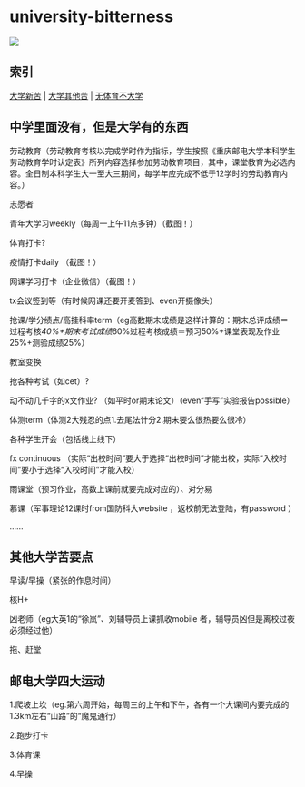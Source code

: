 # **university-bitterness**

![](https://count.getloli.com/get/@universitybitterness)

## 索引

[大学新苦](#中学里面没有但是大学有的东西) \| [大学其他苦](#其他大学苦要点) \| [无体育不大学](#邮电大学四大运动)
 

## 中学里面没有，但是大学有的东西

劳动教育（劳动教育考核以完成学时作为指标，学生按照《重庆邮电大学本科学生劳动教育学时认定表》所列内容选择参加劳动教育项目，其中，课堂教育为必选内容。全日制本科学生大一至大三期间，每学年应完成不低于12学时的劳动教育内容。）

志愿者

青年大学习weekly（每周一上午11点多钟）（截图！）

体育打卡? 

疫情打卡daily （截图！）

网课学习打卡（企业微信）（截图！）

tx会议签到等（有时候网课还要开麦答到、even开摄像头）

抢课/学分绩点/高挂科率term（eg高数期末成绩是这样计算的：期末总评成绩＝过程考核*40%+期末考试成绩*60%过程考核成绩＝预习50%+课堂表现及作业25%+测验成绩25%）

教室变换

抢各种考试（如cet）? 

动不动几千字的x文作业? （如平时or期末论文）（even“手写”实验报告possible）

体测term（体测2大残忍的点1.去尾法计分2.期末要么很热要么很冷）

各种学生开会（包括线上线下）

fx continuous （实际“出校时间”要大于选择“出校时间”才能出校，实际“入校时间”要小于选择“入校时间”才能入校）

雨课堂（预习作业，高数上课前就要完成对应的）、对分易

慕课（军事理论12课时from国防科大website ，返校前无法登陆，有password ）

……


## 其他大学苦要点

早读/早操（紧张的作息时间）

核H+

凶老师（eg大英1的“徐岚”、刘辅导员上课抓收mobile 者，辅导员凶但是离校过夜必须经过他）

拖、赶堂

## 邮电大学四大运动

1.爬坡上坎（eg.第六周开始，每周三的上午和下午，各有一个大课间内要完成的1.3km左右“山路”的“魔鬼通行）

2.跑步打卡

3.体育课

4.早操
